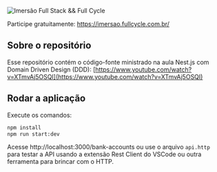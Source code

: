 ![Imersão Full Stack && Full Cycle](https://events-fullcycle.s3.amazonaws.com/events-fullcycle/static/site/img/grupo_4417.png)

Participe gratuitamente: https://imersao.fullcycle.com.br/

## Sobre o repositório
Esse repositório contém o código-fonte ministrado na aula Nest.js com Domain Driven Design (DDD): [https://www.youtube.com/watch?v=XTmvAj5OSQI](https://www.youtube.com/watch?v=XTmvAj5OSQI)

## Rodar a aplicação

Execute os comandos:

```bash
npm install
npm run start:dev
```

Acesse http://localhost:3000/bank-accounts ou use o arquivo `api.http` para testar a API usando a extensão Rest Client do VSCode ou outra ferramenta para brincar com o HTTP.